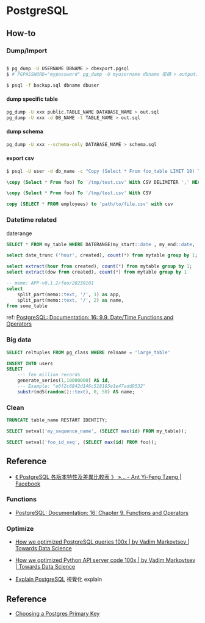 # PostgreSQL

## How-to

### Dump/Import

```bash title="dump"

$ pg_dump -U USERNAME DBNAME > dbexport.pgsql
$ # PGPASSWORD="mypassword" pg_dump -U myusername dbname 密碼 > output.sql$ pg_dump -U postgres -f /tmp/dump.sql.gz --compress=5 --no-owner dbname
```

```bash title="import"
$ psql -f backup.sql dbname dbuser
```

#### dump specific table

``` bash
pg_dump -U xxx public.TABLE_NAME DATABASE_NAME > out.sql
pg_dump -U xxx -d DB_NAME -t TABLE_NAME > out.sql
```

#### dump schema

```bash
pg_dump -U xxx --schema-only DATABASE_NAME > schema.sql
```

#### export csv
```bash
$ psql -U user -d db_name -c "Copy (Select * From foo_table LIMIT 10) To STDOUT With CSV HEADER DELIMITER ',';" > foo_data.csv
```

```sql title="export csv with ',' delimiter and header"
\copy (Select * From foo) To '/tmp/test.csv' With CSV DELIMITER ',' HEADER
```

```sql title="export csv with ',' delimiter no header"
\copy (Select * From foo) To '/tmp/test.csv' With CSV
```

```sql title="export csv"
copy (SELECT * FROM employees) to 'path/to/file.csv' with csv
```

### Datetime related

daterange

```sql title="overlap"
SELECT * FROM my_table WHERE DATERANGE(my_start::date , my_end::date, '[)') && DATERANGE( date '2018-01-01', date '2018-01-31', '[)')
```

```sql title="group by date"
select date_trunc ('hour', created), count(*) from mytable group by 1;
```

```sql title="extract hour, day of week"
select extract(hour from created), count(*) from mytable group by 1;
select extract(dow from created), count(*) from mytable group by 1
```

```sql title="split string to array and extract"
-- memo: APP-v0.1.2/foo/20230101
select
    split_part(memo::text, '/', 1) as app,
    split_part(memo::text, '/', 2) as name,
from some_table
```


ref: [PostgreSQL: Documentation: 16: 9.9. Date/Time Functions and Operators](https://www.postgresql.org/docs/current/functions-datetime.html)

### Big data



```sql title="estimated count"
SELECT reltuples FROM pg_class WHERE relname = 'large_table'
```

```sql title="產生10M records"
INSERT INTO users
SELECT
    --- Ten million records
	generate_series(1,10000000) AS id,
    --- Example: "e6f2c6842d146c518185e1e47add9532"
    substr(md5(random()::text), 0, 50) AS name;
```

### Clean

```sql title="truncate & auto increment 從頭開始"
TRUNCATE table_name RESTART IDENTITY;
```

```sql title="sequence 亂掉 duplicate key error"
SELECT setval('my_sequence_name', (SELECT max(id) FROM my_table));
```

```sql title="update last sequence id"
SELECT setval('foo_id_seq', (SELECT max(id) FROM foo));
```

## Reference

- [《 PostgreSQL 各版本特性及差異比較表 》 »... - Ant Yi-Feng Tzeng | Facebook](https://www.facebook.com/yftzeng.tw/posts/pfbid02ykJJUubLDfdQ3oZcr88P8WYK9it4UHqv9BKQSYS3UpAGKEwNeeUjC66Heice62cDl)

### Functions

- [PostgreSQL: Documentation: 16: Chapter 9. Functions and Operators](https://www.postgresql.org/docs/current/functions.html)


### Optimize

- [How we optimized PostgreSQL queries 100x | by Vadim Markovtsev | Towards Data Science](https://towardsdatascience.com/how-we-optimized-postgresql-queries-100x-ff52555eabe)

- [How we optimized Python API server code 100x | by Vadim Markovtsev | Towards Data Science](https://towardsdatascience.com/how-we-optimized-python-api-server-code-100x-9da94aa883c5)

- [Explain PostgreSQL](https://explain.tensor.ru/plan/) 視覺化 explain




## Reference

- [Choosing a Postgres Primary Key](https://supabase.com/blog/choosing-a-postgres-primary-key)









